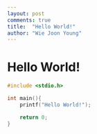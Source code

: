 ```yaml
---
layout: post
comments: true
title:  "Hello World!"
author: "Wie Joon Young"
---
```


Hello World!
=========

```c++
#include <stdio.h>

int main(){
    printf("Hello World!");

	return 0;
}
```
